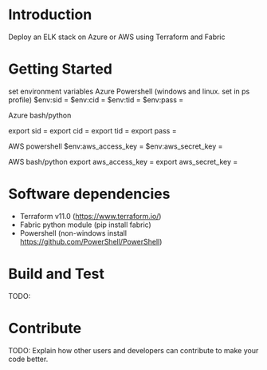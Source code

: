 # Introduction 
Deploy an ELK stack on Azure or AWS using Terraform and Fabric

# Getting Started

set environment variables 
Azure Powershell (windows and linux. set in ps profile)
$env:sid = <subscription id>
$env:cid = <client id>
$env:tid = <tenent id>
$env:pass = <password>

Azure bash/python

export sid = <subscription id>
export cid = <client id>
export tid = <tenent id>
export pass = <password>


AWS powershell
$env:aws_access_key = <access key>
$env:aws_secret_key = <secret key>


AWS bash/python 
export aws_access_key = <access key>
export aws_secret_key = <secret key>
	
# Software dependencies

- Terraform v11.0 (https://www.terraform.io/)
- Fabric python module (pip install fabric)
- Powershell (non-windows install https://github.com/PowerShell/PowerShell)

# Build and Test
TODO:

# Contribute

TODO: Explain how other users and developers can contribute to make your code better. 

